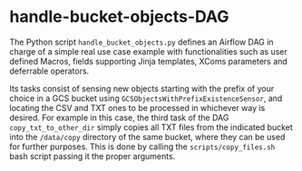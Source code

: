 # handle-bucket-objects-DAG
The Python script `handle_bucket_objects.py` defines an Airflow DAG in charge of a simple real use case example with functionalities such as user defined Macros, fields supporting Jinja templates, XComs parameters and deferrable operators.

Its tasks consist of sensing new objects starting with the prefix of your choice in a GCS bucket using `GCSObjectsWithPrefixExistenceSensor`, and locating the CSV and TXT ones to be processed in whichever way is desired. For example in this case, the third task of the DAG `copy_txt_to_other_dir` simply copies all TXT files from the indicated bucket into the `/data/copy` directory of the same bucket, where they can be used for further purposes. This is done by calling the `scripts/copy_files.sh` bash script passing it the proper arguments.
